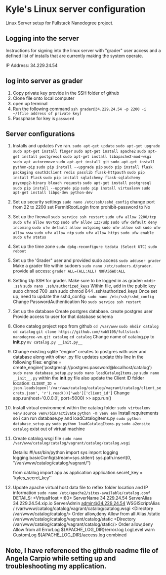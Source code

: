 # Kyle's Linux server configuration

Linux Server setup for Fullstack Nanodegree project. 

## Logging into the server
Instructions for signing into the linux server with "grader" user access and a defined list of installs that are currently making the system operate.

IP Address: 34.229.24.54

## log into server as grader
1. Copy private key provide in the SSH folder of github
2. Clone file onto local computer
3. open up terminal 
4. Run the following command
    `ssh grader@34.229.24.54 -p 2200 -i ~/(file address of private key)`
5. Passphase for key is `password`

## Server configurations

1. Installs and updates i've ran.
    `sudo apt-get update`
    `sudo apt-get upgrade`
    `sudo apt-get install finger`
    `sudo apt-get install apache2`
    `sudo apt-get install postgresql`
    `sudo apt-get install libapache2-mod-wsgi`
    `sudo apt autoremove`
    `sudo apt-get install git`
    `sudo apt-get install python-pip`
    `sudo pip install --upgrade pip`
    `sudo pip install flask packaging oauth2client redis passlib flask-httpauth`
    `sudo pip install Flask`
    `sudo pip install sqlalchemy flask-sqlalchemy psycopg2-binary bleach requests`
    `sudo apt-get install postgresql `
    `sudo pip install --upgrade pip`
    `sudo pip install virtualenv`
    `sudo apt-get install libpq-dev python-dev`
    
2. Set up security settings
    `sudo nano /etc/ssh/sshd_config` 
    change port from 22 to 2200
    set PermitRootLogin from prohibit-password to No


3. Set up the firewall 
    `sudo service ssh restart`
    `sudo ufw allow 2200/tcp`
    `sudo ufw allow 80/tcp`
    `sudo ufw allow 123/udp`
    `sudo ufw default deny incoming`
    `sudo ufw default allow outgoing`
    `sudo ufw allow ssh`
    `sudo ufw allow www`
    `sudo ufw allow ntp`
    `sudo ufw allow https`
    `sudo ufw enable`
    `sudo ufw status`

4. Set up the time zone
    `sudo dpkg-reconfigure tzdata (Select UTC)`
    `sudo reboot`

5. Set up the 'Grader" user and provided sudo access
    `sudo adduser grader`
    Make a grader file within sudoers
    `sudo nano /etc/sudoers.d/grader.` 
    provide all access:
    `grader ALL=(ALL:ALL) NOPASSWD:ALL`

6. Setting Up SSH for grader.
    Make sure to be logged in as grader:
    `mkdir .ssh`
    `sudo nano .ssh/authorized_keys`
    Within file, add in the public key
    sudo chmod 700 .ssh
    sudo chmod 644 .ssh/authorized_keys
    Once set up, need to update the sshd_config:
    `sudo nano /etc/ssh/sshd_config` 
    Change PasswordAuthentication No
    `sudo service ssh restart`

7. Set up the database
    Create postgres database.
    create postgres user
    Provide access to user for that database schema

8. Clone catalog project repo from github
    `cd /var/www`
    `sudo mkdir catalog`
    `cd catalog`
    `git clone https://github.com/kwb5105/fullstack-nanodegree-vm.git catalog`
    `cd catalog`
    Change name of catalog.py to __init__.py
    `mv catalog.py __init.py__`

9. Change existing sqlite "engine" creates to postgres with user and database along with other .py file updates
   update this line in the following files:
   engine = create_engine('postgresql://postgres:password@localhost/catalog')
   `sudo nano database_setup.py`
   `sudo nano loadCatalogItems.py`
   `sudo nano __init__.py`
   within the __init__.py file also update the Client ID folder location:
   `CLIENT_ID = json.loads(open('/var/www/catalog/catalog/vagrant/catalog/client_secrets.json', 'r').read())['web']['client_id']`
   Change app.run(host='0.0.0.0', port=5000) >> app.run()


10. Install virtual environment within the catalog folder
    `sudo virtualenv venv`
    `source venv/bin/activate`
    `python -m venv env`
    Install requirements so i can run database.py and loadCatalogItems.py
    `sudo python database_setup.py`
    `sudo python loadCatalogItems.py`
    `sudo a2ensite catalog`
    exist out of virtual machine
    
    
12. Create catalog.wsgi file
    `sudo nano /var/www/catalog/catalog/vagrant/catalog/catalog.wsgi`

    Details:
    #!/usr/bin/python
    import sys
    import logging
    logging.basicConfig(stream=sys.stderr)
    sys.path.insert(0, "/var/www/catalog/catalog/vagrant/")

    from catalog import app as application
    application.secret_key = 'kyles_secret_key''

13. Update apache virtual host data file to reflex folder location and IP information
    `sudo nano /etc/apache2/sites-available/catalog.conf`
    DETAILS:
    <VirtualHost *:80>
        ServerName 34.229.24.54
        ServerAlias 34.229.24.54.xip.io
        ServerAdmin admin@34.229.24.54
        WSGIScriptAlias / /var/www/catalog/catalog/vagrant/catalog/catalog.wsgi
        <Directory /var/www/catalog/catalog/>
        Order allow,deny
        Allow from all
        </Directory>
        Alias /static /var/www/catalog/catalog/vagrant/catalog/static
        <Directory /var/www/catalog/catalog/vagrant/catalog/static/>
        Order allow,deny
        Allow from all
        </Directory>
        ErrorLog ${APACHE_LOG_DIR}/error.log
        LogLevel warn
        CustomLog ${APACHE_LOG_DIR}/access.log combined
    </VirtualHost>


## Note, I have referenced the github readme file of Angela Carpio while setting up and troubleshooting my application. ##
